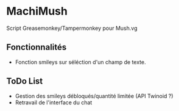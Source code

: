 MachiMush
=========

Script Greasemonkey/Tampermonkey pour Mush.vg

Fonctionnalités
---------
- Fonction smileys sur séléction d'un champ de texte.

ToDo List
---------
- Gestion des smileys débloqués/quantité limitée (API Twinoid ?)
- Retravail de l'interface du chat
